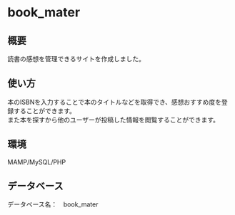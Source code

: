 # book_mater
## 概要
読書の感想を管理できるサイトを作成しました。
## 使い方
本のISBNを入力することで本のタイトルなどを取得でき、感想おすすめ度を登録することができます。  
また本を探すから他のユーザーが投稿した情報を閲覧することができます。
## 環境
MAMP/MySQL/PHP
## データベース
データベース名：　book_mater
